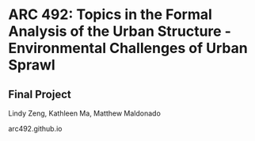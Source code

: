 # ARC 492: Topics in the Formal Analysis of the Urban Structure - Environmental Challenges of Urban Sprawl
## Final Project
Lindy Zeng, Kathleen Ma, Matthew Maldonado

arc492.github.io
